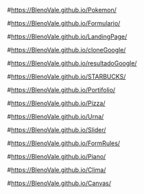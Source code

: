 #https://BlenoVale.github.io/Pokemon/

#https://BlenoVale.github.io/Formulario/

#https://BlenoVale.github.io/LandingPage/

#https://BlenoVale.github.io/cloneGoogle/

#https://BlenoVale.github.io/resultadoGoogle/

#https://BlenoVale.github.io/STARBUCKS/

#https://BlenoVale.github.io/Portifolio/

#https://BlenoVale.github.io/Pizza/

#https://BlenoVale.github.io/Urna/

#https://BlenoVale.github.io/Slider/

#https://BlenoVale.github.io/FormRules/

#https://BlenoVale.github.io/Piano/

#https://BlenoVale.github.io/Clima/

#https://BlenoVale.github.io/Canvas/
